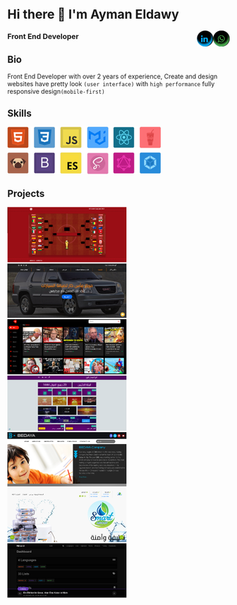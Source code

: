 
<!--
**AymanEldawy/AymanEldawy** is a ✨ _special_ ✨ repository because its `README.md` (this file) appears on your GitHub profile.

Here are some ideas to get you started:

- 🔭 I’m currently working on ...
- 🌱 I’m currently learning 
- 👯 I’m looking to collaborate on ...
- 🤔 I’m looking for help with ...
- 💬 Ask me about ...
- 📫 How to reach me: ...
- 😄 Pronouns: ...
- ⚡ Fun fact: ...
-->
<!-- ![create and design websites](https://raw.githubusercontent.com/AymanEldawy/AymanEldawy/main/banner.png) -->

# Hi there 👋 I'm Ayman Eldawy
[<img align="right" src="https://raw.githubusercontent.com/AymanEldawy/AymanEldawy/main/whats-icon.png" alt="" width="">](https://api.whatsapp.com/send/?phone=+201060733623&text&app_absent=0)
[<img align="right" src="https://raw.githubusercontent.com/AymanEldawy/AymanEldawy/main/linkedin-icon.png" alt="" width="">](https://www.linkedin.com/in/aymaneldawy/)
### Front End Developer

## Bio
Front End Developer with over 2 years of experience, Create and design websites have pretty look <code>(user interface)</code> with <code>high performance</code> fully responsive design<code>(mobile-first)</code>

## Skills
![skills](https://raw.githubusercontent.com/AymanEldawy/AymanEldawy/main/skills.png)
## Projects
[<img src="https://raw.githubusercontent.com/AymanEldawy/AymanEldawy/main/world-cup.png" alt="world-cup-2022" width="270px">](https://almiqias.com/wc2022/guess)
[<img src="https://raw.githubusercontent.com/AymanEldawy/AymanEldawy/main/mas-car.png" alt="mas-car" width="270px">](https://aymaneldawy.github.io/mas-car/)
[<img src="https://raw.githubusercontent.com/AymanEldawy/AymanEldawy/main/video.png" alt="Youtube clone" width="270px">]([https://pluvias.net/](https://youtube-clone-1qag7ng07-aymaneldawy.vercel.app/))
[<img src="https://raw.githubusercontent.com/AymanEldawy/AymanEldawy/main/fatimi.png" alt="Fatimi" width="270px">](https://aymaneldawy.github.io/calender-fatimi/index.html)
[<img src="https://raw.githubusercontent.com/AymanEldawy/AymanEldawy/main/bedaya.png" alt="bedaya" width="270px">](http://bedaya-stationery.com/)
[<img src="https://raw.githubusercontent.com/AymanEldawy/AymanEldawy/main/smartgroup.png" alt="smartgroup" width="270px">](http://www.smartgroup-alex.com/)
[<img src="https://raw.githubusercontent.com/AymanEldawy/AymanEldawy/main/rm-word-full.png" alt="rm-word" width="270px">](https://aymaneldawy.github.io/RM-word/dist/)


<!-- - 🌱 I’m currently learning React roadmap 
 -->


